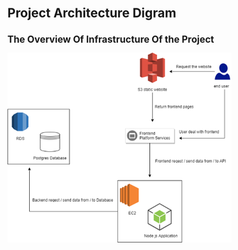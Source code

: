 # Project Architecture Digram

## The Overview Of Infrastructure Of the Project

![Alt text](images/overview.png)
